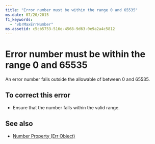 ```yaml
---
title: "Error number must be within the range 0 and 65535"
ms.date: 07/20/2015
f1_keywords: 
  - "vbrMaxErrNumber"
ms.assetid: c5cb5753-516e-4568-9d63-0e9a2a4c5812
---
```

# Error number must be within the range 0 and 65535
An error number falls outside the allowable of between 0 and 65535.  
  
## To correct this error  
  
-   Ensure that the number falls within the valid range.  
  
## See also

- [Number Property (Err Object)](xref:Microsoft.VisualBasic.ErrObject.Number%2A)
